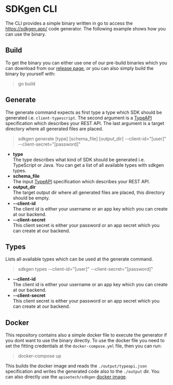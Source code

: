 
# SDKgen CLI

The CLI provides a simple binary written in go to access the https://sdkgen.app/ code generator. The following example
shows how you can use the binary.

## Build

To get the binary you can either use one of our pre-build binaries which you can download from our
[release page](https://github.com/apioo/sdkgen-cli/releases), or you can also simply build the binary
by yourself with:

> go build

## Generate

The generate command expects as first type a type which SDK should be generated i.e. `client-typescript`.
The second argument is a [TypeAPI](https://typeapi.org/) specification which describes your REST API.
The last argument is a target directory where all generated files are placed.

> sdkgen generate [type] [schema_file] [output_dir] --client-id="[user]" --client-secret="[password]"

* __type__  
  The type describes what kind of SDK should be generated i.e. TypeScript or Java. You can get a list of all available types with sdkgen types.
* __schema_file__  
  The input [TypeAPI](https://typeapi.org/) specification which describes your REST API.
* __output_dir__  
  The target output dir where all generated files are placed, this directory should be empty.
* __--client-id__  
  The client id is either your username or an app key which you can create at our backend.
* __--client-secret__  
  This client secret is either your password or an app secret which you can create at our backend.

## Types

Lists all available types which can be used at the generate command.

> sdkgen types --client-id="[user]" --client-secret="[password]"

* __--client-id__  
  The client id is either your username or an app key which you can create at our backend.
* __--client-secret__  
  This client secret is either your password or an app secret which you can create at our backend.

## Docker

This repository contains also a simple docker file to execute the generator if you dont want to use the binary directly.
To use the docker file you need to set the fitting credentials at the `docker-compose.yml` file, then you can run:

> docker-compose up

This builds the docker image and reads the `./output/typeapi.json` specification and writes the generated code also to
the `./output` dir. You can also directly use the `apiootech/sdkgen` [docker image](https://hub.docker.com/r/apiootech/sdkgen).
